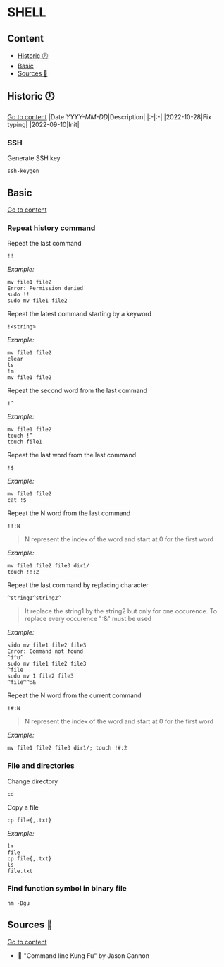 # SHELL

## Content
- [Historic :clock7:](#historic-clock7)
- [Basic](#basic)
- [Sources :link:](#sources-link)

## Historic :clock7:
[Go to content](#content)
|Date _YYYY-MM-DD_|Description|
|:-|:-|
|2022-10-28|Fix typing|
|2022-09-10|Init|

### SSH
Generate SSH key
```
ssh-keygen
```

## Basic
[Go to content](#content)

### Repeat history command
Repeat the last command
```
!!
```
_Example:_
```
mv file1 file2
Error: Permission denied
sudo !!
sudo mv file1 file2
```

Repeat the latest command starting by a keyword
```
!<string>
```
_Example:_
```
mv file1 file2
clear
ls
!m
mv file1 file2
```

Repeat the second word from the last command
```
!^
```
_Example:_
```
mv file1 file2
touch !^
touch file1
```

Repeat the last word from the last command
```
!$
```
_Example:_
```
mv file1 file2
cat !$
```

Repeat the N word from the last command
```
!!:N
```
> N represent the index of the word and start at 0 for the first word

_Example:_
```
mv file1 file2 file3 dir1/
touch !!:2
```

Repeat the last command by replacing character
```
^string1^string2^
```
> It replace the string1 by the string2 but only for one occurence. To replace every occurence ":&" must be used

_Example:_
```
sido mv file1 file2 file3
Error: Command not found
^i^u^
sudo mv file1 file2 file3
^file
sudo mv 1 file2 file3
^file^^:&
```

Repeat the N word from the current command
```
!#:N
```
> N represent the index of the word and start at 0 for the first word

_Example:_
```
mv file1 file2 file3 dir1/; touch !#:2
```

### File and directories
Change directory
```
cd
```

Copy a file
```
cp file{,.txt}
```
_Example:_
```
ls
file
cp file{,.txt}
ls
file.txt
```

### Find function symbol in binary file
```
nm -Dgu
```

## Sources :link:
[Go to content](#content)

- :book: "Command line Kung Fu" by Jason Cannon
